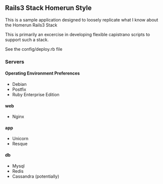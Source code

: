 ## Rails3 Stack Homerun Style
This is a sample application designed to loosely replicate what I know about the Homerun Rails3 Stack

This is primarily an excercise in developing flexible capistrano scripts to support such a stack.

See the config/deploy.rb file

### Servers
#### Operating Environment Preferences
* Debian 
* Postfix
* Ruby Enterprise Edition

#### web
* Nginx

#### app
* Unicorn
* Resque

#### db
* Mysql
* Redis
* Cassandra (potentially)

